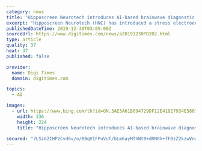 ```yaml
---
category: news
title: "Hipposcreen Neurotech introduces AI-based brainwave diagnostic system"
excerpt: "Hipposcreen Neurotech (HNC) has introduced a stress electroencephalogram (EEG) assessment system, a diagnostic tool that combines AI algorithms and brainwave signal amplifying circuits. It only takes the system 90 seconds to measure brainwave signals and generate scientific data that help doctors diagnose and treat depression, according to the ..."
publishedDateTime: 2019-12-30T03:09:00Z
sourceUrl: https://www.digitimes.com/news/a20191230PD202.html
type: article
quality: 37
heat: 37
published: false

provider:
  name: Digi Times
  domain: digitimes.com

topics:
  - AI

images:
  - url: https://www.bing.com/th?id=ON.3AE3A61B094729DF12E418E7934E5807
    width: 336
    height: 224
    title: "Hipposcreen Neurotech introduces AI-based brainwave diagnostic system"

secured: "7LSi62IHP2Cvd6v/o/BBqV1FPuVuT/bLm6ayMThNt0+dRN0h+fF0zZ2kzwVnwFARHJ1jvcWS9AI216nNHxMzh+WlPzRRgtLFJmT4D9yYNTbdlKxogZqjsSu+LVJpRoywUSuSRyL5tjA3JZYzii28sHgx9q9Tkvrp2MMrk64zty3F3NjNJA4J9inhP5jTHD7pwXScIz1c3xBHN2DuSPB6cQl8z8Wk2P3Mr4mjX8PN6MDUeaW/7kkqdHVxzoUnuFYrrvWur2+t2QEkOn45yZJq7A==;gdQHWbNO95R+ZofG6ArhGQ=="
---
```


